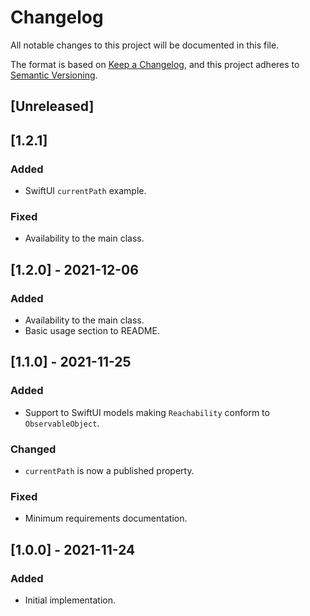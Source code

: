 # Changelog

All notable changes to this project will be documented in this file.

The format is based on [Keep a Changelog](https://keepachangelog.com/en/1.0.0/), and this project adheres to [Semantic Versioning](https://semver.org/spec/v2.0.0.html).

## [Unreleased]

## [1.2.1]

### Added

- SwiftUI `currentPath` example.

### Fixed

- Availability to the main class.

## [1.2.0] - 2021-12-06

### Added

- Availability to the main class.
- Basic usage section to README.

## [1.1.0] - 2021-11-25

### Added

- Support to SwiftUI models making `Reachability` conform to `ObservableObject`.
  
### Changed
  
- `currentPath` is now a published property.

### Fixed

- Minimum requirements documentation.

## [1.0.0] - 2021-11-24

### Added

- Initial implementation.
